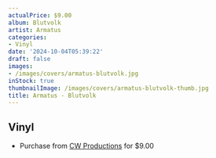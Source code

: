 ```yaml
---
actualPrice: $9.00
album: Blutvolk
artist: Armatus
categories:
- Vinyl
date: '2024-10-04T05:39:22'
draft: false
images:
- /images/covers/armatus-blutvolk.jpg
inStock: true
thumbnailImage: /images/covers/armatus-blutvolk-thumb.jpg
title: Armatus - Blutvolk
---
```


## Vinyl
* Purchase from [CW Productions](https://shop.cwproductions.net/products/armatus-blutvolk-7) for $9.00
